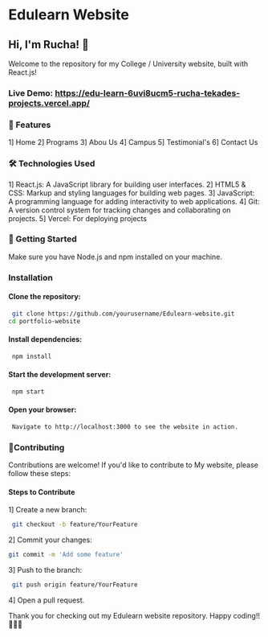 
# Edulearn Website 

## Hi, I'm Rucha! 👋

Welcome to the repository for my College / University website, built with React.js! 

### Live Demo: https://edu-learn-6uvi8ucm5-rucha-tekades-projects.vercel.app/

### 🚀 Features

1] Home 
2] Programs
3] Abou Us
4] Campus
5] Testimonial's 
6] Contact Us

### 🛠️ Technologies Used
1] React.js: A JavaScript library for building user interfaces.
2] HTML5 & CSS: Markup and styling languages for building web pages.
3] JavaScript: A programming language for adding interactivity to web applications.
4] Git: A version control system for tracking changes and collaborating on projects.
5] Vercel: For deploying projects

### 📖 Getting Started
Make sure you have Node.js and npm installed on your machine.

### Installation

#### Clone the repository:

```bash
 git clone https://github.com/yourusername/Edulearn-website.git
cd portfolio-website
```

#### Install dependencies:
```bash
 npm install
```

#### Start the development server:

```bash
 npm start
```
#### Open your browser:

```bash
 Navigate to http://localhost:3000 to see the website in action.
```

### 🌟Contributing

Contributions are welcome! If you'd like to contribute to My website, please follow these steps:

#### Steps to Contribute

1] Create a new branch: 
```bash
 git checkout -b feature/YourFeature
```
2] Commit your changes:
```bash
git commit -m 'Add some feature'
```
3] Push to the branch: 
```bash
 git push origin feature/YourFeature
```
4] Open a pull request.

Thank you for checking out my Edulearn website repository. Happy coding!!🌟🙆‍♀️






